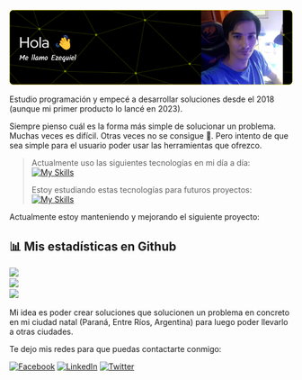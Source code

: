![Header](./assets/github-header-image.png)

Estudio programación y empecé a desarrollar soluciones desde el 2018 (aunque mi primer producto lo lancé en 2023).

Siempre pienso cuál es la forma más simple de solucionar un problema. Muchas veces es difícil. Otras veces no se consigue 🫤. Pero intento de que sea simple para el usuario poder usar las herramientas que ofrezco.

> Actualmente uso las siguientes tecnologías en mi día a día:
> [![My Skills](https://skillicons.dev/icons?i=js,html,css,ts,cs,dotnet,git,astro,react)](https://skillicons.dev)
>
> Estoy estudiando estas tecnologías para futuros proyectos:
> [![My Skills](https://skillicons.dev/icons?i=py,androidstudio,cloudflare)](https://skillicons.dev)

Actualmente estoy manteniendo y mejorando el siguiente proyecto:

## 📊 Mis estadísticas en Github
![](https://github-readme-stats.vercel.app/api?username=iiencinella&theme=dark&hide_border=false&include_all_commits=false&count_private=false)<br/>
![](https://github-readme-streak-stats.herokuapp.com/?user=iiencinella&theme=dark&hide_border=false)<br/>
![](https://github-readme-stats.vercel.app/api/top-langs/?username=iiencinella&theme=dark&hide_border=false&include_all_commits=false&count_private=false&layout=compact)

Mi idea es poder crear soluciones que solucionen un problema en concreto en mi ciudad natal (Paraná, Entre Ríos, Argentina) para luego poder llevarlo a otras ciudades.

Te dejo mis redes para que puedas contactarte conmigo:

[![Facebook](https://img.shields.io/badge/Facebook-%231877F2.svg?logo=Facebook&logoColor=white)](https://www.facebook.com/piensasencillo) [![LinkedIn](https://img.shields.io/badge/LinkedIn-%230077B5.svg?logo=linkedin&logoColor=white)](https://www.linkedin.com/in/ezequiel-iencinella/) [![Twitter](https://img.shields.io/badge/Twitter-%231DA1F2.svg?logo=Twitter&logoColor=white)](https://twitter.com/iencinella1990) 

